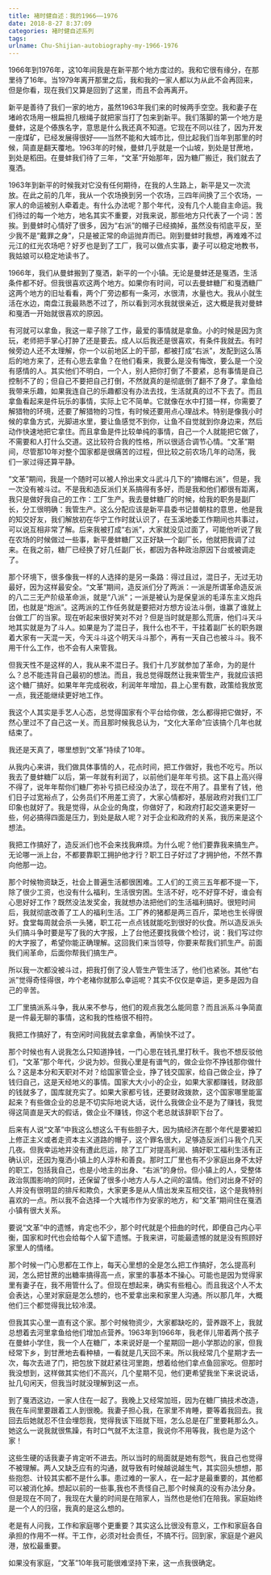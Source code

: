 ```yaml
---
title: 褚时健自述：我的1966——1976
date: 2018-8-27 8:37:09
categories: 褚时健自述系列
tags:
urlname: Chu-Shijian-autobiography-my-1966-1976
---
```


1966年到1976年，这10年间我是在新平那个地方度过的。我和它很有缘分，在那里待了16年。当1979年离开那里之后，我和我的一家人都以为从此不会再回来，但是你看，现在我们又算是回到了这里，而且不会再离开。

新平是善待了我们一家的地方，虽然1963年我们来的时候两手空空。我和妻子在堵岭农场用一根扁担几根绳子就把家当打了包来到新平。我们落脚的第一个地方是曼蚌，这是个傣族名字，意思是什么我还真不知道。它现在不同以往了，因为开发一座煤矿，已经发展得很好——当然不能和大城市比，但比起我们当年到那里的时候，简直是翻天覆地。1963年的时候，曼蚌几乎就是一个山坡，到处是甘蔗地，到处是稻田。在曼蚌我们待了三年，“文革”开始那年，因为糖厂搬迁，我们就去了戛洒。

1963年到新平的时候我对它没有任何期待，在我的人生路上，新平是又一次流放。在此之前的几年，我从一个农场换到另一个农场，三四年间换了三个农场，一家人的命运被别人牵着走。有什么办法呢？那个年代，没有几个人能自主命运。我们待过的每一个地方，地名其实不重要，对我来说，那些地方只代表了一个词：苦挨。到曼蚌时心情好了很多，因为“右派”的帽子已经摘掉，虽然没有彻底平反，至少我不是“戴罪之身”，只是被正常的命运抛弃而已。刚到曼蚌时我想，再难难不过元江的红光农场吧？好歹也是到了工厂，我可以做点实事，妻子可以稳定地教书，我姑娘可以稳定地读书了。

1966年，我们从曼蚌搬到了戛洒，新平的一个小镇。无论是曼蚌还是戛洒，生活条件都不好。但我很喜欢这两个地方。如果你有时间，可以去曼蚌糖厂和戛洒糖厂这两个地方的旧址看看，两个厂旁边都有一条河，水很清，水量也大。我从小就生活在水边，南盘江我最熟悉不过了，所以看到河水我就很亲近，这大概是我对曼蚌和戛洒一开始就很喜欢的原因。

有河就可以拿鱼，我这一辈子除了工作，最爱的事情就是拿鱼。小的时候是因为贪玩，老师把手掌心打肿了还是要去。成人以后我还是很喜欢，有条件我就去。有时候旁边人还不太理解，你一个以前地区上的干部，都被打成“右派”，发配到这么落后的地方来了，还有心思去拿鱼？在他们看来，我要么是没有悔改，要么是一个没有感情的人。其实他们不明白，一个人，别人把你打倒了不要紧，总有事情是自己控制不了的；但自己不要把自己打倒，不然就真的是彻底倒了翻不了身了。拿鱼给我带来乐趣，如果我连自己的乐趣都没有办法去找，生活就真的过不下去了。而且拿鱼看起来是件玩乐的事情，实际上它不简单。它就像在水中打猎一样，你需要了解猎物的环境，还要了解猎物的习性，有时候还要用点心理战术。特别是像我小时候的拿鱼方式，光脚进水里，要让鱼感觉不到你，让鱼不自觉就到你身边来，然后动作快速地把它拿住。而且拿鱼是件比较单纯的事情，自己一个人就能把它做了，不需要和人打什么交道。这比较符合我的性格，所以很适合调节心情。“文革”期间，尽管那10年对整个国家都是很痛苦的过程，但比较之前农场几年的动荡，我们一家过得还算平静。

“文革”期间，我是一个随时可以被人拎出来文斗武斗几下的“摘帽右派”，但是，我一次没有被斗过。不是我和造反派们关系搞得有多好，而是我和他们都很有距离，我只是做好我自己的工作：工厂生产。我去曼蚌糖厂的时候，给我的职务是副厂长，分工很明确：我管生产。这么分配应该是新平县委书记普朝柱的意思，他是我的知交好友，我们解放初在华宁工作时就认识了，在玉溪地委工作期间也共事过，可以说互相非常了解。后来我被打成“右派”，大家就没见过面了，可能他听说了我在农场的时候做过一些事，新平曼蚌糖厂又正好缺一个副厂长，他就把我调了过来。在我之前，糖厂已经换了好几任副厂长，都因为各种政治原因下台或被调走了。

那个环境下，很多像我一样的人选择的是另一条路：得过且过，混日子，无过无功最好，因为这样最安全。“文革”期间，造反派们分了两派：一派是所谓革命造反派的八二三无产阶级革命派，就是“八派”；一派是被认为是保皇派的毛泽东主义炮兵团，也就是“炮派”。这两派的工作任务就是要把对方想方设法斗倒，谁赢了谁就上台做工厂的当家。现在听起来很好笑对不对？但是当时就是那么荒唐，他们斗天斗地其实就是为了斗人。如果是为了混日子，我什么也不干，干挂着副厂长的职务跟着大家有一天混一天，今天斗斗这个明天斗斗那个，再有一天自己也被斗斗。我不用干什么工作，也不会有人来管我。

但我天性不是这样的人，我从来不混日子。我们十几岁就参加了革命，为的是什么？总不能违背自己最初的想法。而且，我总觉得既然让我来管生产，我就应该把这个糖厂搞好。如果年年完成税收，利润年年增加，县上心里有数，政策给我放宽一点，我还能继续更好地工作。

我这个人其实是手艺人心态，总觉得国家有个平台给你做，怎么都得把它做好，不然心里过不了自己这一关。而且那时候我总认为，“文化大革命”应该搞个几年也就结束了。

我还是天真了，哪里想到“文革”持续了10年。

从我内心来讲，我们做具体事情的人，花点时间，把工作做好，我也不吃亏。所以我去了曼蚌糖厂以后，第一年就有利润了，以前他们是年年亏损。这下县上高兴得不得了，说年年帮你们糖厂弥补亏损已经没办法了，现在不用了。县里有了钱，他们日子过宽裕点了，公务员们不用差工资了，大家心情都好，基层政府对我们工厂印象也就好了。我是觉得，从企业的角度，你做好了，和政府打起交道来更好一些，何必搞得四面是压力，到处是敌人呢？对于企业和政府的关系，我历来是这个想法。

我把工作搞好了，造反派们也不会来找我麻烦。为什么呢？他们要靠我来搞生产。无论哪一派上台，不都要靠职工拥护他才行？职工日子好过了才拥护他，不然不靠向他那一边。

那个时候物资缺乏，社会上普遍生活都很困难。工人们的工资三五年都不提一下，除了很少工资，也没有什么福利，生活很穷困。生活不好，吃不好穿不好，谁会有心思好好工作？既然没法发奖金，我就想办法把他们的生活福利搞好。很短时间后，我就彻底改善了工人的福利生活。工厂养的猪都是两三百斤，菜地也生长得很好。食堂每周就会杀一头猪，职工花一点点钱就能吃到很好的伙食。所以造反派头头们搞斗争时要是写了我的大字报，上了台他还要找我做个检讨，说：我们写过你的大字报了，希望你能正确理解。这回我们来当领导，你要来帮我们抓生产。前面我们闹革命，后面你帮我们搞生产。

所以我一次都没被斗过，把我打倒了没人管生产管生活了，他们也紧张。其他“右派”觉得奇怪得很，咋个老褚你就那么幸运呢？其实不仅仅是幸运，更多是因为自己的辛苦。

工厂里搞派系斗争，我从来不参与，他们的观点我怎么能同意？而且派系斗争简直是一件最无聊的事情，这和我的性格很不相符。

我把工作搞好了，有空闲时间我就去拿拿鱼，再愉快不过了。

那个时候也有人说我怎么只知道挣钱，一门心思在钱孔里打秋千。我也不想反驳他们，“文革”那个年代，少说为妙。但我心里是有谱气的，做企业你不挣钱那你做什么？这是本分和天职对不对？给国家管企业，挣了钱交国家，给自己做企业，挣了钱归自己，这是天经地义的事情。国家大大小小的企业，如果大家都赚钱，财政部的钱就多了，国库就充实了。如果大家都亏钱，还要财政拨款，这个国家哪里能富起来？有些做企业的总是不切实际地说大话，说什么我做企业不是为了赚钱，我觉得这简直是天大的假话，做企业不赚钱，你这个老总就该辞职下台了。

后来有人说“文革”中我这么想这么干有些胆子大，因为搞经济在那个年代是要被扣上修正主义或者走资本主义道路的帽子，这个罪名很大，足够造反派们斗我个几天几夜。但我幸运地并没有遭此厄运，除了工厂对提高利润、搞好职工福利生活有正确认识，还因为戛洒小镇上的人淳朴和善良。那时工厂里也有不少家庭出身不太好的职工，包括我自己，也是小地主的出身、“右派”的身份。但小镇上的人，受整体政治氛围影响的同时，还保留了很多小地方人与人之间的温情。他们对出身不好的人并没有很明显的排斥和欺负，大家更多是从人情出发来互相交往，这个是我特别喜欢的一点。所以我不会选择一个大城市作为安家的地方，和“文革”期间住在戛洒小镇有很大关系。

要说“文革”中的遗憾，肯定也不少，那个时代就是个扭曲的时代，即便自己内心平衡，国家和时代也会给每个人留下遗憾。于我来讲，可能最遗憾的就是没有照顾好家里人的情绪。

那个时候一门心思都在工作上，每天心里想的全是怎么把工作搞好，怎么提高利润，怎么把甘蔗的出糖率搞得高一点，家里的事基本不操心。可能也是因为觉得家里有妻子在，我不用管什么了。但现在想起来，确实有些粗心。而且我这个人不太会表达，心里对家庭是怎么想的，也不爱拿出来和家里人沟通。所以那几年，大概他们三个都觉得我比较冷漠。

但我其实心里一直有这个家。那个时候物资少，大家都缺吃的，营养跟不上，我就总想着去河里拿鱼给他们增加点营养。1963年到1966年，我老伴儿带着两个孩子在曼蚌小学住，我一个人在糖厂，本来说好是一个星期回一趟小学那边的家，但我经常下乡，到甘蔗地去看种植，一看就是几天回不来。所以我经常几个星期才去一次，每次去进了门，把包放下就赶紧往河里跑，想着给他们拿点鱼回家吃。但那时我没想到，这样做其实他们不高兴，几个星期不见，他们更希望我坐下来说说话，扯几句闲天，但我当时就没理解到这一点。

到了戛洒这边，一家人住在一起了。我晚上又经常加班，因为在糖厂搞技术改造，我在车间里要跟着工人到很晚。我妻子担心我，在家里不肯睡，要等着我回去。我回去后她就忍不住会埋怨我，觉得我该下班就下班，怎么总是在厂里要耗那么久。她这么一说我就很焦躁，有时口气就不太注意，我说你不用等我，我也是为这个家！

这些生硬的话我妻子肯定听不进去。所以当时的局面就是她有怨气，我自己也觉得不被理解。两人又缺乏应有的沟通，就导致有时候越说越生气，其实回头想想，那些抱怨、计较其实都不是什么事。患过难的一家人，在一起才是最重要的，其他都可以被消化掉。想起以前的一些事,我也不责怪自己,那个时候真的没有办法分身。但是现在不同了，我现在大量的时间是在陪家人，当然也是他们在陪我。家庭始终是一个人的归宿，我真的是这么想的。

老是有人问我，工作和家庭哪个更重要？其实这么比很没有意义，工作和家庭各自承担的作用不一样。干工作，必须对社会责任，不搞不行。回到家，家庭是个避风港，放松最重要。

如果没有家庭，“文革”10年我可能很难坚持下来，这一点我很确定。